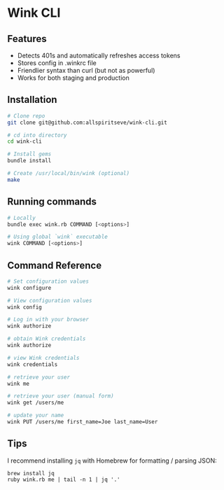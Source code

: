 # Wink CLI

## Features

* Detects 401s and automatically refreshes access tokens
* Stores config in .winkrc file
* Friendlier syntax than curl (but not as powerful)
* Works for both staging and production

## Installation

```bash
# Clone repo
git clone git@github.com:allspiritseve/wink-cli.git

# cd into directory
cd wink-cli

# Install gems
bundle install

# Create /usr/local/bin/wink (optional)
make
```

## Running commands

```bash
# Locally
bundle exec wink.rb COMMAND [<options>]

# Using global `wink` executable
wink COMMAND [<options>]
```

## Command Reference

```bash
# Set configuration values
wink configure

# View configuration values
wink config

# Log in with your browser
wink authorize

# obtain Wink credentials
wink authorize

# view Wink credentials
wink credentials

# retrieve your user
wink me

# retrieve your user (manual form)
wink get /users/me

# update your name
wink PUT /users/me first_name=Joe last_name=User
```

## Tips

I recommend installing `jq` with Homebrew for formatting / parsing JSON:

```
brew install jq
ruby wink.rb me | tail -n 1 | jq '.'
```
